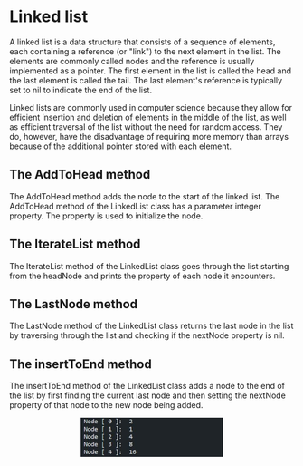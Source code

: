 # Linked list
A linked list is a data structure that consists of a sequence of elements, each containing a reference (or "link") to the next element in the list. The elements are commonly called nodes and the reference is usually implemented as a pointer. The first element in the list is called the head and the last element is called the tail. The last element's reference is typically set to nil to indicate the end of the list.

Linked lists are commonly used in computer science because they allow for efficient insertion and deletion of elements in the middle of the list, as well as efficient traversal of the list without the need for random access. They do, however, have the disadvantage of requiring more memory than arrays because of the additional pointer stored with each element.

## The AddToHead method
The AddToHead method adds the node to the start of the linked list. The
AddToHead method of the LinkedList class has a parameter integer property. The
property is used to initialize the node.

## The IterateList method
The IterateList method of the LinkedList class goes through the list starting from the headNode and prints the property of each node it encounters.

## The LastNode method
The LastNode method of the LinkedList class returns the last node in the list by traversing through the list and checking if the nextNode property is nil.

## The insertToEnd method
The insertToEnd method of the LinkedList class adds a node to the end of the list by first finding the current last node and then setting the nextNode property of that node to the new node being added.

<p align="center">
 <img src="linkedlist.JPG?raw=true" alt="linear Data Structures" width="50%" height="50%" />
</p>
